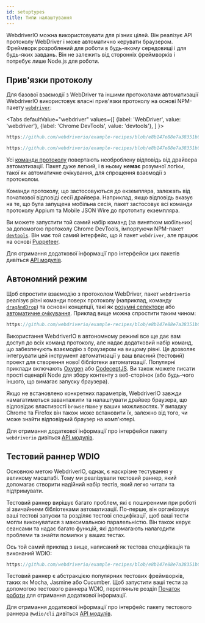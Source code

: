 ```yaml
---
id: setuptypes
title: Типи налаштування
---
```


WebdriverIO можна використовувати для різних цілей. Він реалізує API протоколу WebDriver і може автоматично керувати браузером. Фреймворк розроблений для роботи в будь-якому середовищі і для будь-яких завдань. Він не залежить від сторонніх фреймворків і потребує лише Node.js для роботи.

## Прив'язки протоколу

Для базової взаємодії з WebDriver та іншими протоколами автоматизації WebdriverIO використовує власні прив'язки протоколу на основі NPM-пакету [`webdriver`](https://www.npmjs.com/package/webdriver):

<Tabs
  defaultValue="webdriver"
  values={[
    {label: 'WebDriver', value: 'webdriver'},
    {label: 'Chrome DevTools', value: 'devtools'},
  ]
}>
<TabItem value="webdriver">

```js reference useHTTPS
https://github.com/webdriverio/example-recipes/blob/e8b147e88e7a38351b0918b4f7efbd9ae292201d/setup/webdriver.js#L5-L20
```

</TabItem>
<TabItem value="devtools">

```js reference useHTTPS
https://github.com/webdriverio/example-recipes/blob/e8b147e88e7a38351b0918b4f7efbd9ae292201d/setup/devtools.js#L2-L17
```

</TabItem>
</Tabs>

Усі [команди протоколу](api/webdriver) повертають необроблену відповідь від драйвера автоматизації. Пакет дуже легкий, і в ньому __немає__ розумної логіки, такої як автоматичне очікування, для спрощення взаємодії з протоколом.

Команди протоколу, що застосовуються до екземпляра, залежать від початкової відповіді сесії драйвера. Наприклад, якщо відповідь вказує на те, що була запущена мобільна сесія, пакет застосовує всі команди протоколу Appium та Mobile JSON Wire до прототипу екземпляра.

Ви можете запустити той самий набір команд (за винятком мобільних) за допомогою протоколу Chrome DevTools, імпортуючи NPM-пакет [`devtools`](https://www.npmjs.com/package/devtools). Він має той самий інтерфейс, що й пакет `webdriver`, але працює на основі [Puppeteer](https://pptr.dev/).

Для отримання додаткової інформації про інтерфейси цих пакетів дивіться [API модулів](/docs/api/modules).

## Автономний режим

Щоб спростити взаємодію з протоколом WebDriver, пакет `webdriverio` реалізує різні команди поверх протоколу (наприклад, команду [`dragAndDrop`](api/element/dragAndDrop)) та основні концепції, такі як [розумні селектори](selectors) або [автоматичне очікування](autowait). Приклад вище можна спростити таким чином:

```js reference useHTTPS
https://github.com/webdriverio/example-recipes/blob/e8b147e88e7a38351b0918b4f7efbd9ae292201d/setup/standalone.js#L2-L19
```

Використання WebdriverIO в автономному режимі все ще дає вам доступ до всіх команд протоколу, але надає додатковий набір команд, що забезпечують взаємодію з браузером на вищому рівні. Це дозволяє інтегрувати цей інструмент автоматизації у ваш власний (тестовий) проект для створення нової бібліотеки автоматизації. Популярні приклади включають [Oxygen](https://github.com/oxygenhq/oxygen) або [CodeceptJS](http://codecept.io). Ви також можете писати прості сценарії Node для збору контенту з веб-сторінок (або будь-чого іншого, що вимагає запуску браузера).

Якщо не встановлено конкретних параметрів, WebdriverIO завжди намагатиметься завантажити та налаштувати драйвер браузера, що відповідає властивості `browserName` у ваших можливостях. У випадку Chrome та Firefox він також може встановити їх, залежно від того, чи може знайти відповідний браузер на комп'ютері.

Для отримання додаткової інформації про інтерфейси пакету `webdriverio` дивіться [API модулів](/docs/api/modules).

## Тестовий раннер WDIO

Основною метою WebdriverIO, однак, є наскрізне тестування у великому масштабі. Тому ми реалізували тестовий раннер, який допомагає створити надійний набір тестів, який легко читати та підтримувати.

Тестовий раннер вирішує багато проблем, які є поширеними при роботі зі звичайними бібліотеками автоматизації. По-перше, він організовує ваші тестові запуски та розділяє тестові специфікації, щоб ваші тести могли виконуватися з максимальною паралельністю. Він також керує сеансами та надає багато функцій, які допомагають налагодити проблеми та знайти помилки у ваших тестах.

Ось той самий приклад з вище, написаний як тестова специфікація та виконаний WDIO:

```js reference useHTTPS
https://github.com/webdriverio/example-recipes/blob/e8b147e88e7a38351b0918b4f7efbd9ae292201d/setup/testrunner.js
```

Тестовий раннер є абстракцією популярних тестових фреймворків, таких як Mocha, Jasmine або Cucumber. Щоб запустити ваші тести за допомогою тестового раннера WDIO, перегляньте розділ [Початок роботи](gettingstarted) для отримання додаткової інформації.

Для отримання додаткової інформації про інтерфейс пакету тестового раннера `@wdio/cli` дивіться [API модулів](/docs/api/modules).
